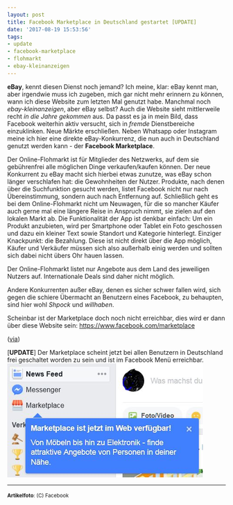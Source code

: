 ```yaml
---
layout: post
title: Facebook Marketplace in Deutschland gestartet [UPDATE]
date: '2017-08-19 15:53:56'
tags:
- update
- facebook-marketplace
- flohmarkt
- ebay-kleinanzeigen
---
```


**eBay**, kennt diesen Dienst noch jemand? Ich meine, klar: eBay kennt man, aber irgendwie muss ich zugeben, mich gar nicht mehr erinnern zu können, wann ich diese Website zum letzten Mal genutzt habe. Manchmal noch *ebay-kleinanzeigen*, aber eBay selbst? Auch die Website sieht mittlerweile recht *in die Jahre gekommen* aus. Da passt es ja in mein Bild, dass Facebook weiterhin aktiv versucht, sich in *fremde* Dienstbereiche einzuklinken. Neue Märkte erschließen. Neben Whatsapp oder Instagram meine ich hier eine direkte eBay-Konkurrenz, die nun auch in Deutschland genutzt werden kann - der **Facebook Marketplace**. <!--more-->

Der Online-Flohmarkt ist für Mitglieder des Netzwerks, auf dem sie gebührenfrei alle möglichen Dinge verkaufen/kaufen können. Der neue Konkurrent zu eBay macht sich hierbei etwas zunutze, was eBay schon länger verschlafen hat: die Gewohnheiten der Nutzer. Produkte, nach denen über die Suchfunktion gesucht werden, listet Facebook nicht nur nach Übereinstimmung, sondern auch nach Entfernung auf. Schließlich geht es bei dem Online-Flohmarkt nicht um Neuwagen, für die so mancher Käufer auch gerne mal eine längere Reise in Anspruch nimmt, sie zielen auf den lokalen Markt ab. Die Funktionalität der App ist denkbar einfach: Um ein Produkt anzubieten, wird per Smartphone oder Tablet ein Foto geschossen und dazu ein kleiner Text sowie Standort und Kategorie hinterlegt. Einziger Knackpunkt: die Bezahlung. Diese ist nicht direkt über die App möglich, Käufer und Verkäufer müssen sich also außerhalb einig werden und sollten sich dabei nicht übers Ohr hauen lassen.

Der Online-Flohmarkt listet nur Angebote aus dem Land des jeweiligen Nutzers auf. Internationale Deals sind daher nicht möglich.

Andere Konkurrenten außer eBay, denen es sicher schwer fallen wird, sich gegen die schiere Übermacht an Benutzern eines Facebook, zu behaupten, sind hier wohl *Shpock* und *willhaben*.

Scheinbar ist der Marketplace doch noch nicht erreichbar, dies wird er dann über diese Website sein: https://www.facebook.com/marketplace

([via](http://www.gulli.com/news/28435-facebook-marketplace-ebay-konkurrent-in-deutschland-angelaufen-2017-08-15))

[**UPDATE**] Der Marketplace scheint jetzt bei allen Benutzern in Deutschland frei geschaltet worden zu sein und ist im Facebook Menü erreichbar.
![marketplace](/content/images/2017/08/marketplace.JPG)

---

<small>**Artikelfoto**: (C) Facebook</small>
